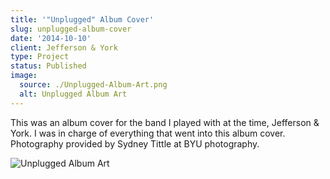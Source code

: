 ```yaml
---
title: '"Unplugged" Album Cover'
slug: unplugged-album-cover
date: '2014-10-10'
client: Jefferson & York
type: Project
status: Published
image:
  source: ./Unplugged-Album-Art.png
  alt: Unplugged Album Art
---
```


This was an album cover for the band I played with at the time, Jefferson & York. I was in charge of everything that went into this album cover. Photography provided by Sydney Tittle at BYU photography.

![Unplugged Album Art](./Unplugged-Album-Art.png)
